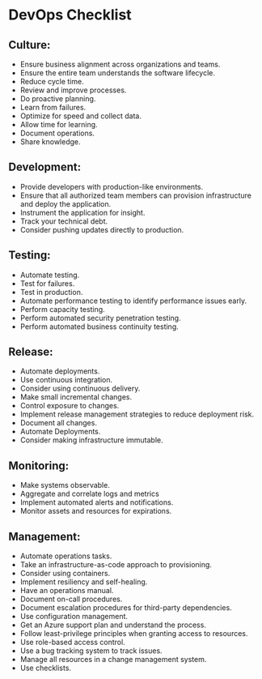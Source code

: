 # DevOps Checklist 

## Culture:
- Ensure business alignment across organizations and teams.
- Ensure the entire team understands the software lifecycle.
- Reduce cycle time.
- Review and improve processes.
- Do proactive planning.
- Learn from failures.
- Optimize for speed and collect data.
- Allow time for learning.
- Document operations.
- Share knowledge. 

## Development:
- Provide developers with production-like environments.
- Ensure that all authorized team members can provision infrastructure and deploy the application.
- Instrument the application for insight.
- Track your technical debt.
- Consider pushing updates directly to production.

## Testing:
- Automate testing.
- Test for failures.
- Test in production.
- Automate performance testing to identify performance issues early.
- Perform capacity testing.
- Perform automated security penetration testing.
- Perform automated business continuity testing.

## Release:
- Automate deployments.
- Use continuous integration.
- Consider using continuous delivery.
- Make small incremental changes.
- Control exposure to changes.
- Implement release management strategies to reduce deployment risk.
- Document all changes.
- Automate Deployments.
- Consider making infrastructure immutable.

## Monitoring:
- Make systems observable.
- Aggregate and correlate logs and metrics
- Implement automated alerts and notifications.
- Monitor assets and resources for expirations.

## Management:
- Automate operations tasks.
- Take an infrastructure-as-code approach to provisioning.
- Consider using containers.
- Implement resiliency and self-healing.
- Have an operations manual.
- Document on-call procedures.
- Document escalation procedures for third-party dependencies.
- Use configuration management.
- Get an Azure support plan and understand the process.
- Follow least-privilege principles when granting access to resources.
- Use role-based access control.
- Use a bug tracking system to track issues.
- Manage all resources in a change management system.
- Use checklists.
